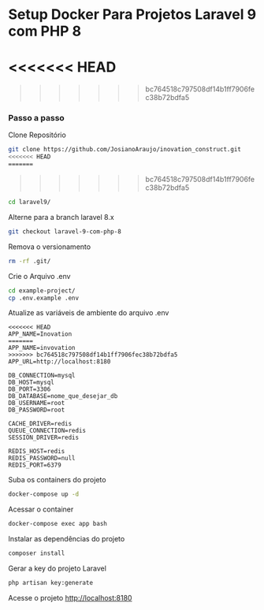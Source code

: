 
# Setup Docker Para Projetos Laravel 9 com PHP 8
<<<<<<< HEAD
=======

>>>>>>> bc764518c797508df14b1ff7906fec38b72bdfa5

### Passo a passo
Clone Repositório
```sh
git clone https://github.com/JosianoAraujo/inovation_construct.git
<<<<<<< HEAD
=======
```
>>>>>>> bc764518c797508df14b1ff7906fec38b72bdfa5

```sh
cd laravel9/
```


Alterne para a branch laravel 8.x
```sh
git checkout laravel-9-com-php-8
```


Remova o versionamento
```sh
rm -rf .git/
```


Crie o Arquivo .env
```sh
cd example-project/
cp .env.example .env
```


Atualize as variáveis de ambiente do arquivo .env
```dosini
<<<<<<< HEAD
APP_NAME=Inovation
=======
APP_NAME=invovation
>>>>>>> bc764518c797508df14b1ff7906fec38b72bdfa5
APP_URL=http://localhost:8180

DB_CONNECTION=mysql
DB_HOST=mysql
DB_PORT=3306
DB_DATABASE=nome_que_desejar_db
DB_USERNAME=root
DB_PASSWORD=root

CACHE_DRIVER=redis
QUEUE_CONNECTION=redis
SESSION_DRIVER=redis

REDIS_HOST=redis
REDIS_PASSWORD=null
REDIS_PORT=6379
```


Suba os containers do projeto
```sh
docker-compose up -d
```


Acessar o container
```sh
docker-compose exec app bash
```


Instalar as dependências do projeto
```sh
composer install
```


Gerar a key do projeto Laravel
```sh
php artisan key:generate
```


Acesse o projeto
[http://localhost:8180](http://localhost:8180)
